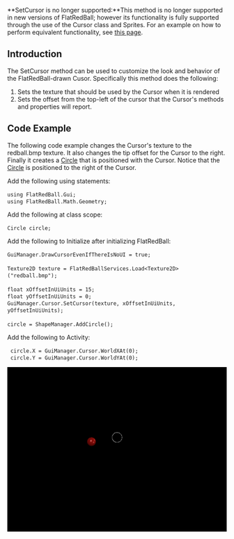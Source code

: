 **SetCursor is no longer supported:**This method is no longer supported in new versions of FlatRedBall; however its functionality is fully supported through the use of the Cursor class and Sprites. For an example on how to perform equivalent functionality, see [this page](/frb/docs/index.php?title=FlatRedBall.Gui.Cursor.WorldXAt#Using_custom_Cursor_graphics "FlatRedBall.Gui.Cursor.WorldXAt").

## Introduction

The SetCursor method can be used to customize the look and behavior of the FlatRedBall-drawn Cusor. Specifically this method does the following:

1.  Sets the texture that should be used by the Cursor when it is rendered
2.  Sets the offset from the top-left of the cursor that the Cursor's methods and properties will report.

## Code Example

The following code example changes the Cursor's texture to the redball.bmp texture. It also changes the tip offset for the Cursor to the right. Finally it creates a [Circle](/frb/docs/index.php?title=FlatRedBall.Math.Geometry.Circle "FlatRedBall.Math.Geometry.Circle") that is positioned with the Cursor. Notice that the [Circle](/frb/docs/index.php?title=FlatRedBall.Math.Geometry.Circle "FlatRedBall.Math.Geometry.Circle") is positioned to the right of the Cursor.

Add the following using statements:

    using FlatRedBall.Gui;
    using FlatRedBall.Math.Geometry;

Add the following at class scope:

    Circle circle;

Add the following to Initialize after initializing FlatRedBall:

    GuiManager.DrawCursorEvenIfThereIsNoUI = true;

    Texture2D texture = FlatRedBallServices.Load<Texture2D>("redball.bmp");

    float xOffsetInUiUnits = 15;
    float yOffsetInUiUnits = 0;
    GuiManager.Cursor.SetCursor(texture, xOffsetInUiUnits, yOffsetInUiUnits);

    circle = ShapeManager.AddCircle();

Add the following to Activity:

     circle.X = GuiManager.Cursor.WorldXAt(0);
     circle.Y = GuiManager.Cursor.WorldYAt(0);

![CursorSetCursor.png](/media/migrated_media-CursorSetCursor.png)
